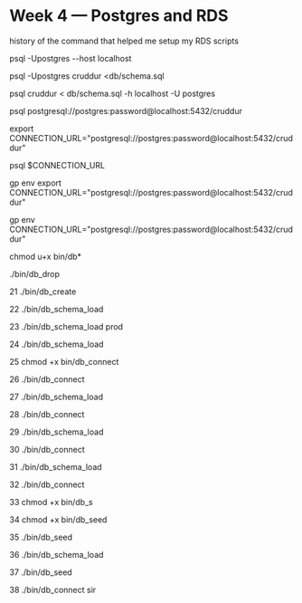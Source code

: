 # Week 4 — Postgres and RDS

history of the command that helped me setup my RDS scripts 

  psql -Upostgres --host localhost
  
  psql -Upostgres cruddur <db/schema.sql 
  
  psql cruddur < db/schema.sql -h localhost -U postgres
  
  psql postgresql://postgres:password@localhost:5432/cruddur
  
  export CONNECTION_URL="postgresql://postgres:password@localhost:5432/cruddur"
  
  psql $CONNECTION_URL
  
  gp env export CONNECTION_URL="postgresql://postgres:password@localhost:5432/cruddur"
  
  gp env CONNECTION_URL="postgresql://postgres:password@localhost:5432/cruddur"
  
  chmod u+x bin/db*
  
  ./bin/db_drop 
  
  21  ./bin/db_create 
  
  22  ./bin/db_schema_load 
  
  23  ./bin/db_schema_load prod
  
  24  ./bin/db_schema_load 
  
  25  chmod +x bin/db_connect 
  
  26  ./bin/db_connect 
  
  27  ./bin/db_schema_load 
  
  28  ./bin/db_connect 
  
  29  ./bin/db_schema_load 
  
  30  ./bin/db_connect 
  
  31  ./bin/db_schema_load 
  
  32  ./bin/db_connect 
  
  33  chmod +x bin/db_s
  
  34  chmod +x bin/db_seed 
  
  35  ./bin/db_seed 
  
  36  ./bin/db_schema_load 
  
  37  ./bin/db_seed 
  
  38  ./bin/db_connect sir


